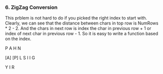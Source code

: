 ### 6. ZigZag Conversion
This prblem is not hard to do if you picked the right index to start with. Clearly, we can see that the  distance between chars in top row is NumRows * 2 - 2. And the chars in next row is index the char in previous row + 1 or index of next char in previous row - 1. So it is easy to write a function based on the index.

 P      A   H   N

[A] [P] L S I I G

 Y      I   R